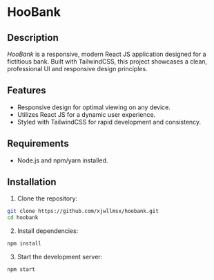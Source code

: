 # HooBank

## Description
*HooBank* is a responsive, modern React JS application designed for a fictitious bank. Built with TailwindCSS, this project showcases a clean, professional UI and responsive design principles.

## Features
* Responsive design for optimal viewing on any device.
* Utilizes React JS for a dynamic user experience.
* Styled with TailwindCSS for rapid development and consistency.

## Requirements
* Node.js and npm/yarn installed.

## Installation
1. Clone the repository:
```bash
git clone https://github.com/xjwllmsx/hoobank.git
cd hoobank
```
2. Install dependencies:
```bash
npm install
```
3. Start the development server:
```bash
npm start
```
